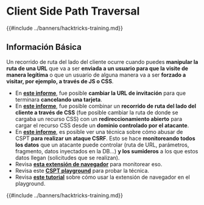 # Client Side Path Traversal

{{#include ../banners/hacktricks-training.md}}

## Información Básica

Un recorrido de ruta del lado del cliente ocurre cuando puedes **manipular la ruta de una URL** que va a ser **enviada a un usuario para que la visite de manera legítima** o que un usuario de alguna manera va a ser **forzado a visitar, por ejemplo, a través de JS o CSS**.

- En [**este informe**](https://erasec.be/blog/client-side-path-manipulation/), fue posible **cambiar la URL de invitación** para que terminara **cancelando una tarjeta**.
- En [**este informe**](https://mr-medi.github.io/research/2022/11/04/practical-client-side-path-traversal-attacks.html), fue posible combinar un **recorrido de ruta del lado del cliente a través de CSS** (fue posible cambiar la ruta de donde se cargaba un recurso CSS) con un **redireccionamiento abierto** para cargar el recurso CSS desde un **dominio controlado por el atacante**.
- En [**este informe**](https://blog.doyensec.com/2024/07/02/cspt2csrf.html), es posible ver una técnica sobre cómo abusar de CSPT **para realizar un ataque CSRF**. Esto se hace **monitoreando todos los datos** que un atacante puede controlar (ruta de URL, parámetros, fragmento, datos inyectados en la DB...) **y los sumideros** a los que estos datos llegan (solicitudes que se realizan).
- Revisa [**esta extensión de navegador**](https://addons.mozilla.org/en-US/firefox/addon/eval-villain/) para monitorear eso.
- Revisa este [**CSPT playground**](https://github.com/doyensec/CSPTPlayground) para probar la técnica.
- Revisa [**este tutorial**](https://blog.doyensec.com/2024/12/03/cspt-with-eval-villain.html) sobre cómo usar la extensión de navegador en el playground.

{{#include ../banners/hacktricks-training.md}}
